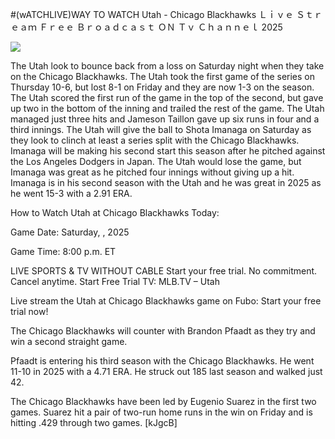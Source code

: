 #(wATCHLIVE)WAY TO WATCH Utah - Chicago Blackhawks Ｌｉｖｅ Ｓｔｒｅａｍ Ｆｒｅｅ Ｂｒｏａｄｃａｓｔ ＯＮ Ｔｖ Ｃｈａｎｎｅｌ  2025  
  
  
[![](https://i.imgur.com/qSNzIqt.png)](https://movie.rssnews.media/vyBrjMrD.php)  
  
The Utah look to bounce back from a loss on Saturday night when they take on the Chicago Blackhawks. The Utah took the first game of the series on Thursday 10-6, but lost 8-1 on Friday and they are now 1-3 on the season. The Utah scored the first run of the game in the top of the second, but gave up two in the bottom of the inning and trailed the rest of the game. The Utah managed just three hits and Jameson Taillon gave up six runs in four and a third innings. The Utah will give the ball to Shota Imanaga on Saturday as they look to clinch at least a series split with the Chicago Blackhawks. Imanaga will be making his second start this season after he pitched against the Los Angeles Dodgers in Japan. The Utah would lose the game, but Imanaga was great as he pitched four innings without giving up a hit. Imanaga is in his second season with the Utah and he was great in 2025 as he went 15-3 with a 2.91 ERA.

How to Watch Utah at Chicago Blackhawks Today:

Game Date: Saturday, , 2025

Game Time: 8:00 p.m. ET

LIVE SPORTS & TV WITHOUT CABLE
Start your free trial. No commitment. Cancel anytime.
Start Free Trial
TV: MLB.TV – Utah

Live stream the Utah at Chicago Blackhawks game on Fubo: Start your free trial now!

The Chicago Blackhawks will counter with Brandon Pfaadt as they try and win a second straight game.

Pfaadt is entering his third season with the Chicago Blackhawks. He went 11-10 in 2025 with a 4.71 ERA. He struck out 185 last season and walked just 42.

The Chicago Blackhawks have been led by Eugenio Suarez in the first two games. Suarez hit a pair of two-run home runs in the win on Friday and is hitting .429 through two games. [kJgcB]